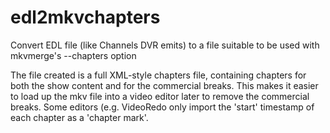 # edl2mkvchapters
Convert EDL file (like Channels DVR emits) to a file suitable to be
used with mkvmerge's --chapters option

The file created is a full XML-style chapters file, containing chapters
for both the show content and for the commercial breaks. This makes it
easier to load up the mkv file into a video editor later to remove the
commercial breaks. Some editors (e.g. VideoRedo only import the 'start'
timestamp of each chapter as a 'chapter mark'.
